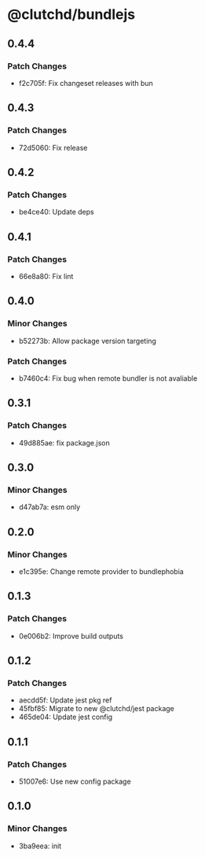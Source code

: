 # @clutchd/bundlejs

## 0.4.4

### Patch Changes

- f2c705f: Fix changeset releases with bun

## 0.4.3

### Patch Changes

- 72d5060: Fix release

## 0.4.2

### Patch Changes

- be4ce40: Update deps

## 0.4.1

### Patch Changes

- 66e8a80: Fix lint

## 0.4.0

### Minor Changes

- b52273b: Allow package version targeting

### Patch Changes

- b7460c4: Fix bug when remote bundler is not avaliable

## 0.3.1

### Patch Changes

- 49d885ae: fix package.json

## 0.3.0

### Minor Changes

- d47ab7a: esm only

## 0.2.0

### Minor Changes

- e1c395e: Change remote provider to bundlephobia

## 0.1.3

### Patch Changes

- 0e006b2: Improve build outputs

## 0.1.2

### Patch Changes

- aecdd5f: Update jest pkg ref
- 45fbf85: Migrate to new @clutchd/jest package
- 465de04: Update jest config

## 0.1.1

### Patch Changes

- 51007e6: Use new config package

## 0.1.0

### Minor Changes

- 3ba9eea: init
